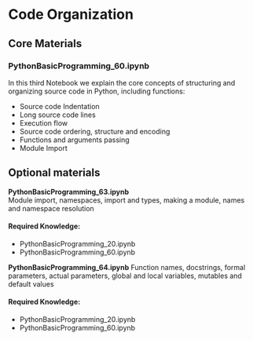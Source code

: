 # Code Organization

## Core Materials
### PythonBasicProgramming_60.ipynb
In this third Notebook we explain the core concepts of structuring and organizing source code in Python, including functions:

* Source code Indentation
* Long source code lines
* Execution flow
* Source code ordering, structure and encoding
* Functions and arguments passing
* Module Import

## Optional materials
**PythonBasicProgramming_63.ipynb**  
Module import, namespaces, import and types, making a module, names and namespace resolution

#### Required Knowledge:   
* PythonBasicProgramming_20.ipynb  
* PythonBasicProgramming_60.ipynb

**PythonBasicProgramming_64.ipynb**
Function names, docstrings, formal parameters, actual parameters, global and local variables, mutables and default values

#### Required Knowledge:   
* PythonBasicProgramming_20.ipynb 
* PythonBasicProgramming_60.ipynb
